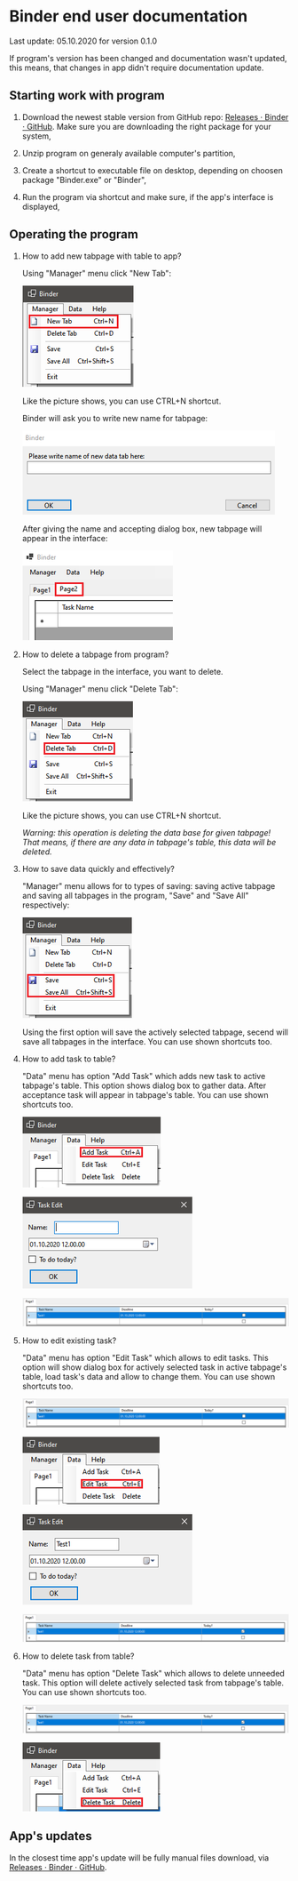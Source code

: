 # Binder end user documentation

Last update: 05.10.2020 for version 0.1.0

If program's version has been changed and documentation wasn't updated, this means, that changes in app didn't require documentation update.

## Starting work with program

1. Download the newest stable version from GitHub repo: [Releases · Binder · GitHub](https://github.com/StraykerPL/Binder/releases). Make sure you are downloading the right package for your system,

2. Unzip program on generaly available computer's partition,

3. Create a shortcut to executable file on desktop, depending on choosen package "Binder.exe" or "Binder",

4. Run the program via shortcut and make sure, if the app's interface is displayed,

## Operating the program

1. How to add new tabpage with table to app?
   
   Using "Manager" menu click "New Tab":
   
   ![new-tab.png](new-tab.png)
   
   Like the picture shows, you can use CTRL+N shortcut.
   
   Binder will ask you to write new name for tabpage:
   
   ![new-tab-name.png](new-tab-name.png)
   
   After giving the name and accepting dialog box, new tabpage will appear in the interface:
   
   ![new-tab-added.png](new-tab-added.png)

2. How to delete a tabpage from program?
   
   Select the tabpage in the interface, you want to delete.
   
   Using "Manager" menu click "Delete Tab":
   
   ![delete-tab.png](delete-tab.png)
   
   Like the picture shows, you can use CTRL+N shortcut.
   
   *Warning: this operation is deleting the data base for given tabpage! That means, if there are any data in tabpage's table, this data will be deleted.*

3. How to save data quickly and effectively?
   
   "Manager" menu allows for to types of saving: saving active tabpage and saving all tabpages in the program, "Save" and "Save All" respectively:
   
   ![save.png](save.png)
   
   Using the first option will save the actively selected tabpage, secend will save all tabpages in the interface. You can use shown shortcuts too. 

4. How to add task to table?
   
   "Data" menu has option "Add Task" which adds new task to active tabpage's table. This option shows dialog box to gather data. After acceptance task will appear in tabpage's table. You can use shown shortcuts too.
   
   ![add-task-menu.png](add-task-menu.png)
   
   ![add-task-dialog.png](add-task-dialog.png)
   
   ![add-task-final.png](add-task-final.png)

5. How to edit existing task?
   
   "Data" menu has option "Edit Task" which allows to edit tasks. This option will show dialog box for actively selected task in active tabpage's table, load task's data and allow to change them. You can use shown shortcuts too.
   
   ![add-task-menu.png](add-task-final.png)
   
   ![edit-task-menu.png](edit-task-menu.png)
   
   ![edit-task-dialog.png](edit-task-dialog.png)
   
   ![edit-task-final.png](edit-task-final.png)

6. How to delete task from table?
   
   "Data" menu has option "Delete Task" which allows to delete unneeded task. This option will delete actively selected task from tabpage's table. You can use shown shortcuts too.
   
   ![edit-task-final.png](edit-task-final.png)
   
   ![delete-task-menu.png](delete-task-menu.png)

## App's updates

In the closest time app's update will be fully manual files download, via [Releases · Binder · GitHub](https://github.com/StraykerPL/Binder/releases).
